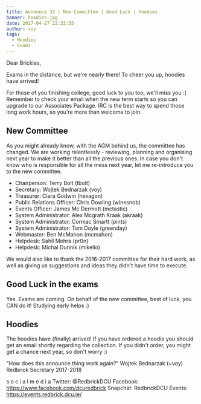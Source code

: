 ```yaml
---
title: Announce 32 | New Committee | Good Luck | Hoodies
banner: hoodies.jpg
date: 2017-04-27 22:33:55
author: voy
tags:
  - Hoodies
  - Exams
---
```

Dear Brickies,

Exams in the distance, but we're nearly there! To cheer you up, hoodies
have arrived!

For those of you finishing college, good luck to you too, we'll miss you :(
Remember to check your email when the new term starts so you can upgrade to our
Associates Package. IRC is the best way to spend those long work hours, so
you're more than welcome to join.

<!-- more -->

## New Committee

As you might already know, with the AGM behind us, the committee has changed.
We are working relentlessly - reviewing, planning and organising next year to
make it better than all the previous ones. In case you don't know who is
responsible for all the mess next year, let me re-introduce you to the new
committee.

- Chairperson: Terry Bolt (tbolt)
- Secretary: Wojtek Bednarzak (voy)
- Treasurer: Ciara Godwin (hexagon)
- Public Relations Officer: Chris Dowling (winesnob)
- Events Officer: James Mc Dermott (mctastic)
- System Administrator: Alex Mcgrath Kraak (akraak)
- System Administrator: Cormac Smartt (pints)
- System Administrator: Tom Doyle (greenday)
- Webmaster: Ben McMahon (mcmahon)
- Helpdesk: Sahil Mehra (pr0n)
- Helpdesk: Michal Durinik (mikello)

We would also like to thank the 2016-2017 committee for their hard work, as well
as giving us suggestions and ideas they didn't have time to execute.

## Good Luck in the exams

Yes. Exams are coming. On behalf of the new committee, best of luck, you CAN do
it! Studying early helps :)

## Hoodies

The hoodies have (finally) arrived! If you have ordered a hoodie you should
get an email shortly regarding the collection. If you didn't order, you might
get a chance next year, so don't worry :)

"How does this announce thing work again?"
Wojtek Bednarzak (~voy)
Redbrick Secretary 2017-2018

s o c i a l m e d i a
Twitter: @RedbrickDCU
Facebook: https://www.facebook.com/dcuredbrick
Snapchat: RedbrickDCU
Events: https://events.redbrick.dcu.ie/
